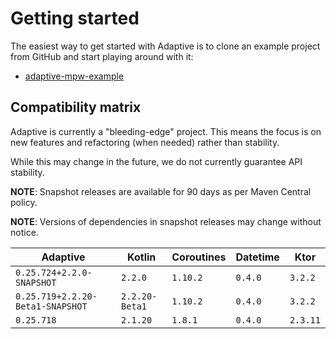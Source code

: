 # Getting started

The easiest way to get started with Adaptive is to clone an example
project from GitHub and start playing around with it:

- [adaptive-mpw-example](https://github.com/spxbhuhb/adaptive-mpw-example)

## Compatibility matrix

Adaptive is currently a "bleeding-edge" project. This means the focus is on new features
and refactoring (when needed) rather than stability.

While this may change in the future, we do not currently guarantee API stability.

**NOTE**: Snapshot releases are available for 90 days as per Maven Central policy.

**NOTE**: Versions of dependencies in snapshot releases may change without notice.

| Adaptive                         | Kotlin         | Coroutines | Datetime | Ktor     |
|----------------------------------|----------------|------------|----------|----------|
| `0.25.724+2.2.0-SNAPSHOT`        | `2.2.0`        | `1.10.2`   | `0.4.0`  | `3.2.2`  |
| `0.25.719+2.2.20-Beta1-SNAPSHOT` | `2.2.20-Beta1` | `1.10.2`   | `0.4.0`  | `3.2.2`  |
| `0.25.718`                       | `2.1.20`       | `1.8.1`    | `0.4.0`  | `2.3.11` |
